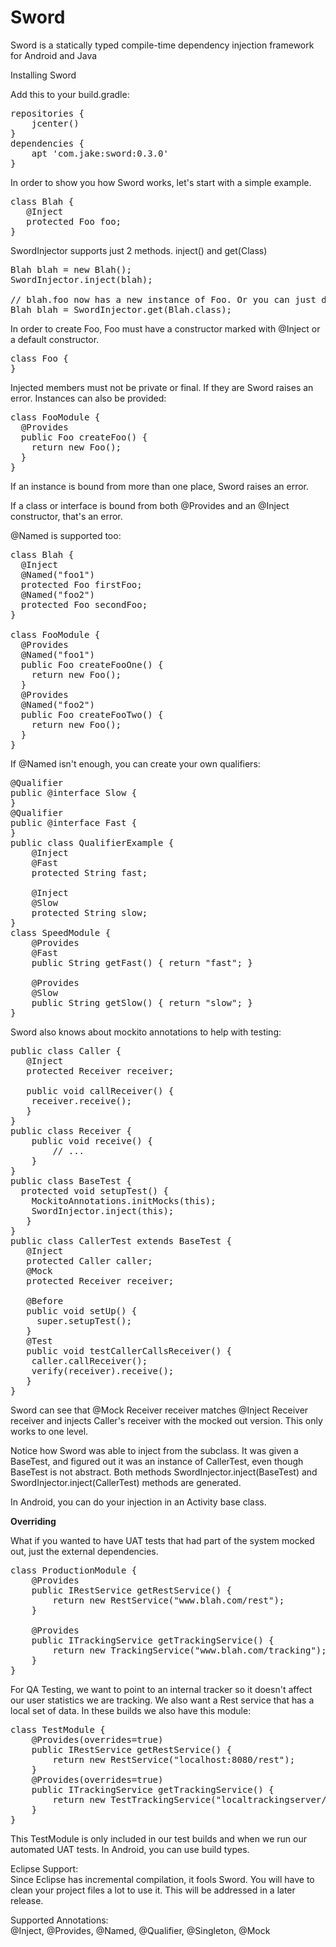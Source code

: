 # Sword
Sword is a statically typed compile-time dependency injection framework for Android and Java 

Installing Sword

Add this to your build.gradle:

<pre>
repositories {
	jcenter()
}
dependencies {
    apt 'com.jake:sword:0.3.0'
}
</pre>

In order to show you how Sword works, let's start with a simple example.

<pre>
class Blah {
   @Inject
   protected Foo foo;
}
</pre>
SwordInjector supports just 2 methods. inject() and get(Class)
<pre>
Blah blah = new Blah();
SwordInjector.inject(blah);

// blah.foo now has a new instance of Foo. Or you can just do:
Blah blah = SwordInjector.get(Blah.class);
</pre>
In order to create Foo, Foo must have a constructor marked with @Inject or a default constructor.

<pre>
class Foo {
}
</pre>

Injected members must not be private or final. If they are Sword raises an error.
Instances can also be provided:

<pre>
class FooModule {
  @Provides
  public Foo createFoo() {
    return new Foo();
  }
}
</pre>

If an instance is bound from more than one place, Sword raises an error. 

If a class or interface is bound from both @Provides and an @Inject constructor, that's an error. 

@Named is supported too:
<pre>
class Blah {
  @Inject
  @Named("foo1")
  protected Foo firstFoo;
  @Named("foo2")
  protected Foo secondFoo;
}

class FooModule {
  @Provides
  @Named("foo1")
  public Foo createFooOne() {
    return new Foo();
  }
  @Provides
  @Named("foo2")
  public Foo createFooTwo() {
    return new Foo();
  }
}
</pre>

If @Named isn't enough, you can create your own qualifiers:
<pre>
@Qualifier
public @interface Slow {
}
@Qualifier
public @interface Fast {
}
public class QualifierExample {
	@Inject
	@Fast
	protected String fast;
	
	@Inject
	@Slow
	protected String slow;
}
class SpeedModule {
	@Provides
	@Fast
	public String getFast() { return "fast"; }
	
	@Provides
	@Slow
	public String getSlow() { return "slow"; }
}
</pre>

Sword also knows about mockito annotations to help with testing:

<pre>
public class Caller {
   @Inject
   protected Receiver receiver;
	
   public void callReceiver() {
	receiver.receive();
   }
}
public class Receiver {
	public void receive() {
		// ...
	}
}
public class BaseTest {
  protected void setupTest() {
	MockitoAnnotations.initMocks(this);
	SwordInjector.inject(this);
   }
}
public class CallerTest extends BaseTest {
   @Inject
   protected Caller caller;
   @Mock
   protected Receiver receiver;

   @Before
   public void setUp() {
     super.setupTest();
   }
   @Test
   public void testCallerCallsReceiver() {
	caller.callReceiver();
	verify(receiver).receive();
   }
}
</pre>

Sword can see that @Mock Receiver receiver matches @Inject Receiver receiver and injects Caller's receiver with the mocked out version. This only works to one level.

Notice how Sword was able to inject from the subclass. It was given a BaseTest, and figured out it was an instance of CallerTest, even though BaseTest is not abstract. Both methods SwordInjector.inject(BaseTest) and SwordInjector.inject(CallerTest) methods are generated.

In Android, you can do your injection in an Activity base class.

<p><strong>Overriding</strong></p>
What if you wanted to have UAT tests that had part of the system mocked out, just the external dependencies.

<pre>
class ProductionModule {
	@Provides
	public IRestService getRestService() {
		return new RestService("www.blah.com/rest");
	}

	@Provides
	public ITrackingService getTrackingService() {
		return new TrackingService("www.blah.com/tracking");
	}
}
</pre>

For QA Testing, we want to point to an internal tracker so it doesn't affect our user statistics we are tracking. We also want a Rest service that has a local set of data. In these builds we also have this module:

<pre>
class TestModule {
	@Provides(overrides=true)
	public IRestService getRestService() {
		return new RestService("localhost:8080/rest");
	}
	@Provides(overrides=true)
	public ITrackingService getTrackingService() {
		return new TestTrackingService("localtrackingserver/tracking");
	}
}
</pre>

This TestModule is only included in our test builds and when we run our automated UAT tests. In Android, you can use build types.

Eclipse Support:<br />
Since Eclipse has incremental compilation, it fools Sword. You will have to clean your project files a lot to use it. This will be addressed in a later release.

Supported Annotations:<br />
  @Inject, @Provides, @Named, @Qualifier, @Singleton, @Mock
